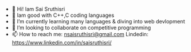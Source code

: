 - 👋 Hi! Iam Sai Sruthisri
- 🔭 Iam good with C++,C coding languages
- 🌱 I’m currently learning many languages & diving into web devlopment
- 👯 I’m looking to collaborate on competitive programming 
- 📫 How to reach me: nsaisruthisri@gmail.com
Lindedin: https://www.linkedin.com/in/saisruthisri/

